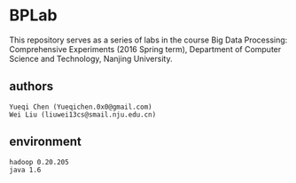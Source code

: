 # BPLab
This repository serves as a series of labs in the course Big Data Processing: Comprehensive Experiments (2016 Spring term), Department of Computer Science and Technology, Nanjing University.

## authors
    Yueqi Chen (Yueqichen.0x0@gmail.com)
    Wei Liu (liuwei13cs@smail.nju.edu.cn)

## environment
    hadoop 0.20.205
    java 1.6


